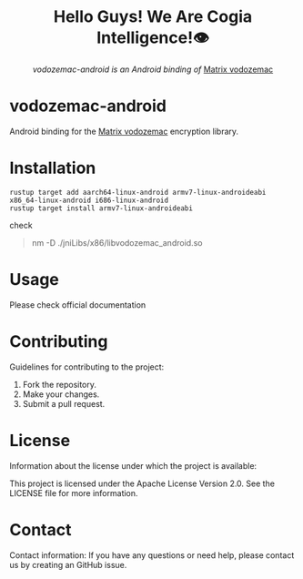 <h1 align="center">Hello Guys! We Are Cogia Intelligence!👁️</h1>

<div align="center">
    <i>vodozemac-android is an Android binding  of</i>
    <a href="https://github.com/matrix-org/vodozemac/">Matrix vodozemac</a>
    <br/>
</div>


vodozemac-android
========
Android binding for the [Matrix vodozemac](https://github.com/matrix-org/vodozemac) encryption library.


Installation
========

```shell
rustup target add aarch64-linux-android armv7-linux-androideabi x86_64-linux-android i686-linux-android 
rustup target install armv7-linux-androideabi

```

check 
>  nm -D ./jniLibs/x86/libvodozemac_android.so


Usage
========
Please check official documentation


Contributing
========

Guidelines for contributing to the project:
1. Fork the repository.
2. Make your changes.
3. Submit a pull request.


License
========

Information about the license under which the project is available:

This project is licensed under the Apache License Version 2.0. See the LICENSE file for more information.


Contact
=========

Contact information:
If you have any questions or need help, please contact us by creating an GitHub issue.

